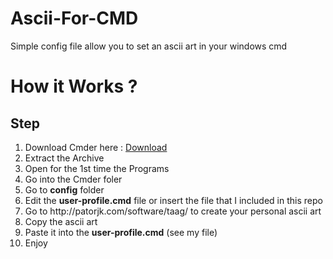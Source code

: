 # Ascii-For-CMD
Simple config file allow you to set an ascii art in your windows cmd

# How it Works ?

<h2> Step </h2>
<ol>
  <li>Download Cmder here : <a href="http://cmder.net/">Download</a></li>
  <li>Extract the Archive</li>
  <li>Open for the 1st time the Programs</li>
  <li>Go into the Cmder foler </li>
  <li>Go to <b>config</b> folder </li>
  <li>Edit the <b>user-profile.cmd</b> file or insert the file that I included in this repo</li>
  <li>Go to http://patorjk.com/software/taag/ to create your personal ascii art </li>
  <li>Copy the ascii art </li>
  <li>Paste it into the <b>user-profile.cmd</b> (see my file)</li>
  <li>Enjoy</li>
  </ol>
  
